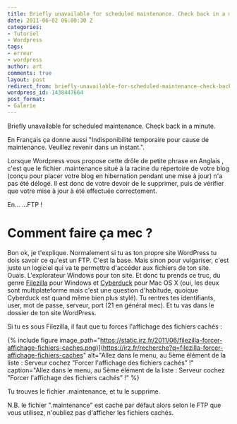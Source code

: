 ```yaml
---
title: Briefly unavailable for scheduled maintenance. Check back in a minute.
date: 2011-06-02 06:00:30 Z
categories:
- Tutoriel
- Wordpress
tags:
- erreur
- wordpress
author: art
comments: true
layout: post
redirect_from: briefly-unavailable-for-scheduled-maintenance-check-back-in-a-minute/
wordpress_id: 1438447664
post_format:
- Galerie
---
```


Briefly unavailable for scheduled maintenance. Check back in a minute.

En Français ça donne aussi "Indisponibilité temporaire pour cause de maintenance. Veuillez revenir dans un instant.".

Lorsque Wordpress vous propose cette drôle de petite phrase en Anglais , c'est que le fichier .maintenance situé à la racine du répertoire de votre blog (conçu pour placer votre blog en hibernation pendant une mise à jour) n'a pas été délogé. Il est donc de votre devoir de le supprimer, puis de vérifier que votre mise à jour à été effectuée correctement.

En... ...FTP !


# Comment faire ça mec ?


Bon ok, je t'explique. Normalement si tu as ton propre site WordPress tu dois savoir ce qu'est un FTP. C'est la base. Mais sinon pour vulgariser, c'est juste un logiciel qui va te permettre d'accéder aux fichiers de ton site. Ouais. L'explorateur Windows pour ton site. Et donc tu prends ce truc, du genre [Filezilla](http://filezilla-project.org/download.php?type=client) pour Windows et [Cyberduck](http://cyberduck.ch/) pour Mac OS X (oui, les deux sont multiplateforme mais c'est une question d'habitude, quoique Cyberduck est quand même bien plus stylé). Tu rentres tes identifiants, user, mot de passe, serveur, port (21 en général mec). Et tu vas dans le dossier de ton site WordPress.

Si tu es sous Filezilla, il faut que tu forces l'affichage des fichiers cachés :

 {% include figure image_path="https://static.irz.fr/2011/06/filezilla-forcer-affichage-fichiers-caches.png)](https://irz.fr/recherche?q=filezilla-forcer-affichage-fichiers-caches" alt="Allez dans le menu, au 5ème élément de la liste : Serveur cochez ”Forcer l'affichage des fichiers cachés” !" caption="Allez dans le menu, au 5ème élément de la liste : Serveur cochez ”Forcer l'affichage des fichiers cachés” !" %}


Tu trouves le fichier .maintenance, et tu le supprime.

N.B. le fichier ".maintenance" est caché par défaut alors selon le FTP que vous utilisez, n'oubliez pas d'afficher les fichiers cachés.

